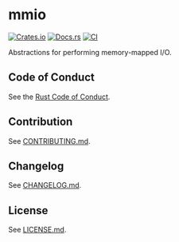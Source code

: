 # mmio

[![Crates.io](https://img.shields.io/crates/v/mmio.svg)](https://crates.io/crates/mmio)
[![Docs.rs](https://docs.rs/mmio/badge.svg)](https://docs.rs/mmio)
[![CI](https://github.com/akiekintveld/mmio/workflows/Continuous%20Integration/badge.svg)](https://github.com/akiekintveld/mmio/actions)

Abstractions for performing memory-mapped I/O.

## Code of Conduct

See the [Rust Code of Conduct](https://www.rust-lang.org/policies/code-of-conduct).

## Contribution

See [CONTRIBUTING.md](CONTRIBUTING.md).

## Changelog

See [CHANGELOG.md](CHANGELOG.md).

## License

See [LICENSE.md](LICENSE.md).
